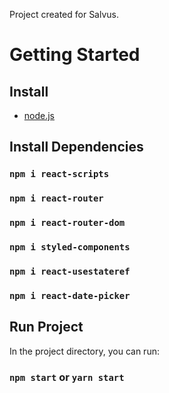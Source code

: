 Project created for Salvus.

# Getting Started

## Install

- [node.js](https://nodejs.org/en/download/)



## Install Dependencies

### `npm i react-scripts`
### `npm i react-router`
### `npm i react-router-dom`
### `npm i styled-components`
### `npm i react-usestateref`
### `npm i react-date-picker`


## Run Project

In the project directory, you can run:

### `npm start` or `yarn start`